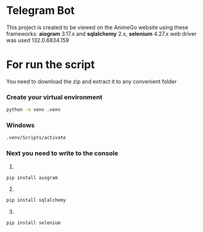 # Telegram Bot 

This project is created to be viewed on the AnimeGo website using these frameworks: **aiogram** 3.17.x and **sqlalchemy** 2.x, **selenium** 4.27.x
web driver was used 132.0.6834.159


# For run the script
You need to download the zip and extract it to any convenient folder
### Create your virtual environment
```bash
python -m venv .venv
```
### Windows
```bash
.venv/Scripts/activate
```
### Next you need to write to the console
1.
```bash
pip install aiogram
```
2.
```bash
pip install sqlalchemy
```
3.
```bash
pip install selenium
```
